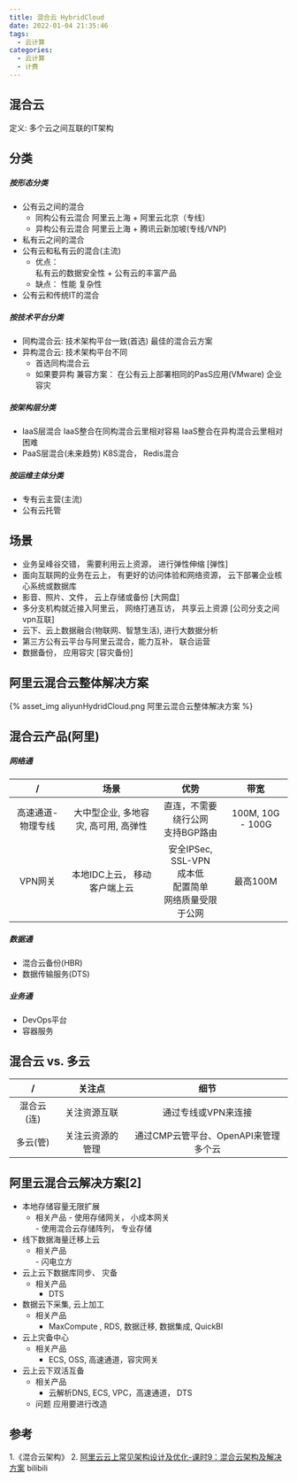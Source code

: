 ```yaml
---
title: 混合云 HybridCloud
date: 2022-01-04 21:35:46
tags:
  - 云计算
categories:
  - 云计算  
  - 计费 
---
```


<p></p>
<!-- more -->


## 混合云
定义: 多个云之间互联的IT架构

## 分类
##### 按形态分类

+ 公有云之间的混合
   - 同构公有云混合
     阿里云上海 + 阿里云北京（专线） 
   - 异构公有云混合
     阿里云上海 + 腾讯云新加坡(专线/VNP)
+ 私有云之间的混合
+ 公有云和私有云的混合(主流)
   - 优点：  
       私有云的数据安全性 + 公有云的丰富产品
   - 缺点： 
       性能
       复杂性
+ 公有云和传统IT的混合


##### 按技术平台分类
+ 同构混合云: 技术架构平台一致(首选)
  最佳的混合云方案
+ 异构混合云: 技术架构平台不同
  - 首选同构混合云
  - 如果要异构
     兼容方案： 
       在公有云上部署相同的PasS应用(VMware)
       企业容灾

##### 按架构层分类
+ IaaS层混合
  IaaS整合在同构混合云里相对容易
  IaaS整合在异构混合云里相对困难 
+ PaaS层混合(未来趋势)
  K8S混合， Redis混合

##### 按运维主体分类
+ 专有云主营(主流)
+ 公有云托管

## 场景
+ 业务呈峰谷交错， 需要利用云上资源， 进行弹性伸缩  [弹性]
+ 面向互联网的业务在云上， 有更好的访问体验和网络资源， 云下部署企业核心系统或数据库
+ 影音、照片、文件， 云上存储或备份 [大网盘] 
+ 多分支机构就近接入阿里云， 网络打通互访， 共享云上资源  [公司分支之间vpn互联]
+ 云下、云上数据融合(物联网、智慧生活), 进行大数据分析  
+ 第三方公有云平台与阿里云混合，能力互补， 联合运营
+ 数据备份， 应用容灾  [容灾备份]
 

## 阿里云混合云整体解决方案

{% asset_img aliyunHydridCloud.png 阿里云混合云整体解决方案 %}

## 混合云产品(阿里)
##### 网络通
/ | 场景 | 优势 | 带宽
:-: | :-: | :-: | :-:
高速通道-物理专线 | 大中型企业, 多地容灾, 高可用, 高弹性 | 直连，不需要绕行公网<br> 支持BGP路由 | 100M, 10G - 100G 
VPN网关 | 本地IDC上云， 移动客户端上云 |  安全IPSec, SSL-VPN <br> 成本低 <br> 配置简单 <br> 网络质量受限于公网 | 最高100M

##### 数据通
+ 混合云备份(HBR)
+ 数据传输服务(DTS)

##### 业务通
+ DevOps平台
+ 容器服务 

## 混合云 vs. 多云
 /  | 关注点 | 细节  
 :-: | :-: | :-:
混合云(连) | 关注资源互联 | 通过专线或VPN来连接
多云(管) | 关注云资源的管理 | 通过CMP云管平台、OpenAPI来管理多个云


## 阿里云混合云解决方案[2]
+ 本地存储容量无限扩展
    -  相关产品 
      -  使用存储网关， 小成本网关      
      -  使用混合云存储阵列， 专业存储
+ 线下数据海量迁移上云   
    -  相关产品   
      -  闪电立方
+ 云上云下数据库同步、 灾备
    -  相关产品    
       - DTS
+ 数据云下采集, 云上加工
    -  相关产品
       - MaxCompute , RDS, 数据迁移, 数据集成, QuickBI    
+ 云上灾备中心
    -  相关产品
       - ECS, OSS, 高速通道，容灾网关
+ 云上云下双活互备
    -  相关产品
       - 云解析DNS, ECS, VPC，高速通道， DTS
    - 问题
       应用要进行改造   

## 参考
1.《混合云架构》
2. [阿里云云上常见架构设计及优化-课时9：混合云架构及解决方案](https://www.bilibili.com/video/BV1uy4y1a7Ba?vd_source=f6e8c1128f9f264c5ab8d9411a644036) bilibili
